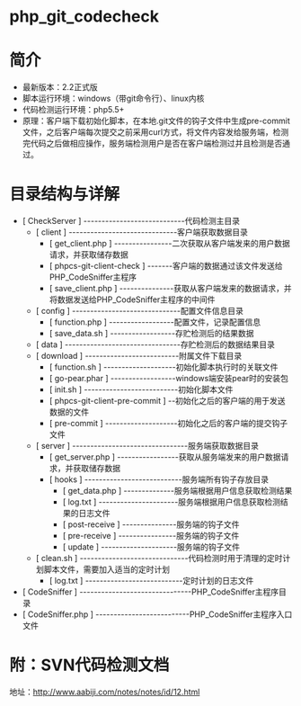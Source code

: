 # php_git_codecheck

# 简介
- 最新版本：2.2正式版
- 脚本运行环境：windows（带git命令行）、linux内核
- 代码检测运行环境：php5.5+
- 原理：客户端下载初始化脚本，在本地.git文件的钩子文件中生成pre-commit文件，之后客户端每次提交之前采用curl方式，将文件内容发给服务端，检测完代码之后做相应操作，服务端检测用户是否在客户端检测过并且检测是否通过。

# 目录结构与详解

- [ CheckServer ] ----------------------------代码检测主目录
  - [ client ] ------------------------------客户端获取数据目录
    - [ get_client.php ] ----------------二次获取从客户端发来的用户数据请求，并获取储存数据
    - [ phpcs-git-client-check ] -------客户端的数据通过该文件发送给PHP_CodeSniffer主程序
    - [ save_client.php ] ---------------获取从客户端发来的数据请求，并将数据发送给PHP_CodeSniffer主程序的中间件
  - [ config ] ------------------------------配置文件信息目录
    - [ function.php ] ------------------配置文件，记录配置信息
    - [ save_data.sh ] ------------------存贮检测后的结果数据
  - [ data ] --------------------------------存贮检测后的数据结果目录
  - [ download ] --------------------------附属文件下载目录
    - [ function.sh ] --------------------初始化脚本执行时的关联文件
    - [ go-pear.phar ] ------------------windows端安装pear时的安装包
    - [ init.sh ] --------------------------初始化脚本文件
    - [ phpcs-git-client-pre-commit ] --初始化之后的客户端的用于发送数据的文件
    - [ pre-commit ] --------------------初始化之后的客户端的提交钩子文件
  - [ server ] --------------------------------服务端获取数据目录
    - [ get_server.php ] -----------------获取从服务端发来的用户数据请求，并获取储存数据
    - [ hooks ] ---------------------------服务端所有钩子存放目录
      - [ get_data.php ] --------------服务端根据用户信息获取检测结果
      - [ log.txt ] ----------------------服务端根据用户信息获取检测结果的日志文件
      - [ post-receive ] ---------------服务端的钩子文件
      - [ pre-receive ] ----------------服务端的钩子文件
      - [ update ] ---------------------服务端的钩子文件
  - [ clean.sh ] ------------------------------代码检测时用于清理的定时计划脚本文件，需要加入适当的定时计划
    - [ log.txt ] ---------------------------定时计划的日志文件
- [ CodeSniffer ] -------------------------------PHP_CodeSniffer主程序目录
- [ CodeSniffer.php ] --------------------------PHP_CodeSniffer主程序入口文件



# 附：SVN代码检测文档

地址：http://www.aabiji.com/notes/notes/id/12.html
